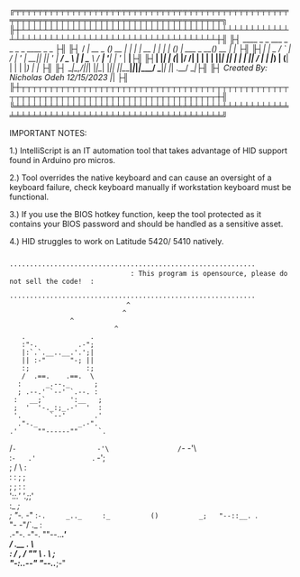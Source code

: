 ╔╤╤╤╤╤╤╤╤╤╤╤╤╤╤╤╤╤╤╤╤╤╤╤╤╤╤╤╤╤╤╤╤╤╤╤╤╤╤╤╤╤╤╤╤╤╤╤╤╤╤╤╤╤╤╤╤╤╤╤╤╤╤╤╤╤╤╤╤╤╤╤╤╤╤╤╤╤╤╤╤╤╤╤╤╤╤╤╗
╟┼┴┴┴┴┴┴┴┴┴┴┴┴┴┴┴┴┴┴┴┴┴┴┴┴┴┴┴┴┴┴┴┴┴┴┴┴┴┴┴┴┴┴┴┴┴┴┴┴┴┴┴┴┴┴┴┴┴┴┴┴┴┴┴┴┴┴┴┴┴┴┴┴┴┴┴┴┴┴┴┴┴┴┴┴┴┼╢
╟┤  ____           _       _       ___       _       _ _ _ ____            _       _   ├╢
╟┤ / ___| __ _ ___(_)_ __ | |_    |_ _|_ __ | |_ ___| | (_) ___|  ___ _ __(_)_ __ | |_ ├╢
╟┤| |  _ / _` |_  / | '_ \| __|____| || '_ \| __/ _ \ | | \___ \ / __| '__| | '_ \| __|├╢
╟┤| |_| | (_| |/ /| | | | | ||_____| || | | | ||  __/ | | |___) | (__| |  | | |_) | |_ ├╢
╟┤ \____|\__,_/___|_|_| |_|\__|   |___|_| |_|\__\___|_|_|_|____/ \___|_|  |_| .__/ \__|├╢
╟┤                      Created By: Nicholas Odeh  12/15/2023               |_|        ├╢
╟┼┬┬┬┬┬┬┬┬┬┬┬┬┬┬┬┬┬┬┬┬┬┬┬┬┬┬┬┬┬┬┬┬┬┬┬┬┬┬┬┬┬┬┬┬┬┬┬┬┬┬┬┬┬┬┬┬┬┬┬┬┬┬┬┬┬┬┬┬┬┬┬┬┬┬┬┬┬┬┬┬┬┬┬┬┬┼╢
╚╧╧╧╧╧╧╧╧╧╧╧╧╧╧╧╧╧╧╧╧╧╧╧╧╧╧╧╧╧╧╧╧╧╧╧╧╧╧╧╧╧╧╧╧╧╧╧╧╧╧╧╧╧╧╧╧╧╧╧╧╧╧╧╧╧╧╧╧╧╧╧╧╧╧╧╧╧╧╧╧╧╧╧╧╧╧╧╝




IMPORTANT NOTES: 

1.) IntelliScript is an IT automation tool that takes advantage of HID support found in Arduino pro micros.

2.) Tool overrides the native keyboard and can cause an oversight of a keyboard failure, check keyboard manually if workstation keyboard must be functional.

3.) If you use the BIOS hotkey function, keep the tool protected as it contains your BIOS password and should be handled as a sensitive asset.

4.) HID struggles to work on Latitude 5420/ 5410 natively.  






                                  ·····························································
                                  : This program is opensource, please do not sell the code!  :
                                  ·····························································
                                 ^
                                ^
			       ^
                              ^ 
       .                .                    
       :"-.          .-";                    
       |:`.`.__..__.'.';|                    
       || :-"      "-; ||                    
       :;              :;                    
       /  .==.    .==.  \                    
      :      _.--._      ;                   
      ; .--.' `--' `.--. :                   
     :   __;`      ':__   ;                  
     ;  '  '-._:;_.-'  '  :                  
     '.       `--'       .'                  
      ."-._          _.-".                   
    .'     ""------""     `.                 
   /`-                    -'\                
  /`-                      -'\               
 :`-   .'              `.   -';              
 ;    /                  \    :              
:    :                    ;    ;             
;    ;                    :    :             
':_:.'                    '.;_;'             
   :_                      _;                
   ; "-._                -" :`-.     _.._    
   :_          ()          _;   "--::__. `.  
    \"-                  -"/`._           :  
   .-"-.                 -"-.  ""--..____.'  
  /         .__  __.         \               
 : / ,       / "" \       . \ ;       
  "-:___..--"      "--..___;-"
